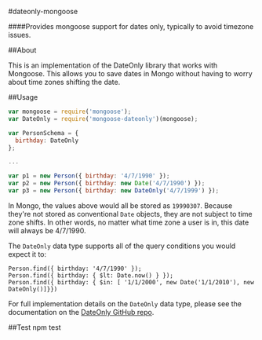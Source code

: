 #dateonly-mongoose

####Provides mongoose support for dates only, typically to avoid timezone issues.

##About

This is an implementation of the DateOnly library that works with Mongoose.  This allows you to save dates in Mongo without having to worry about time zones shifting the date.

##Usage

```javascript
var mongoose = require('mongoose');
var DateOnly = require('mongoose-dateonly')(mongoose);

var PersonSchema = {
  birthday: DateOnly
};

...

var p1 = new Person({ birthday: '4/7/1990' });
var p2 = new Person({ birthday: new Date('4/7/1990') });
var p3 = new Person({ birthday: new DateOnly('4/7/1999') });
```

In Mongo, the values above would all be stored as `19990307`.  Because they're not stored as conventional `Date` objects, they are not subject to time zone shifts.  In other words, no matter what time zone a user is in, this date will always be 4/7/1990.

The `DateOnly` data type supports all of the query conditions you would expect it to:

```
Person.find({ birthday: '4/7/1990' });
Person.find({ birthday: { $lt: Date.now() } });
Person.find({ birthday: { $in: [ '1/1/2000', new Date('1/1/2010'), new DateOnly()]}})
```

For full implementation details on the `DateOnly` data type, please see the documentation on the [DateOnly GitHub repo](https://github.com/boblauer/dateonly).

##Test
npm test

